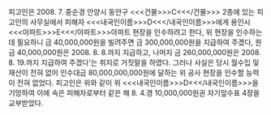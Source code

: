 피고인은 2008. 7. 중순경 안양시 동안구 <<<건물>>>C<<</건물>>> 2층에 있는 피고인의 사무실에서 피해자 <<<내국인이름>>>D<<</내국인이름>>>에게 용인시 <<<아파트>>>E<<</아파트>>>아파트 현장을 인수하려고 한다, 위 현장을 인수하는데 필요하니 금 40,000,000원을 빌려주면 금 300,000,000원을 지급하여 주겠다, 원금 40,000,000원은 2008. 8. 8.까지 지급하고, 나머지 금 260,000,000원은 2008. 8. 19.까지 지급하여 주겠다'는 취지로 거짓말을 하였다. 그러나 사실은 당시 월수입 및 재산이 전혀 없어 인수대금 80,000,000,000원에 달하는 위 공사 현장을 인수할 능력이 전혀 없었다.
피고인은 위와 같이 위 <<<내국인이름>>>D<<</내국인이름>>>을 기망하여 이에 속은 피해자로부터 같은 해 8. 4.경 10,000,000원권 자기앞수표 4장을 교부받았다.